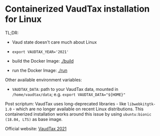 Containerized VaudTax installation for Linux
==

TL;DR:

* Vaud state doesn't care much about Linux

* `export VAUDTAX_YEAR='2021'`

* build the Docker Image: [./build](./build)

* run the Docker Image: [./run](./run)

Other available environment variables:

* `VAUDTAX_DATA`: path to your VaudTax data, mounted in ` /home/vaudtax/data`;
  e.g. `export VAUDTAX_DATA="${HOME}"`

Post scriptum: VaudTax uses long-deprecated libraries - like `libwebkitgtk-1.0` - which are no
longer available on recent Linux distributions. This containerized installation works around this
issue by using `ubuntu:bionic (18.04, LTS)` as base image.

Official website: [VaudTax 2021](https://www.vd.ch/themes/etat-droit-finances/impots/impots-pour-les-individus/remplir-ma-declaration-dimpot/vaudtax-2021/)

